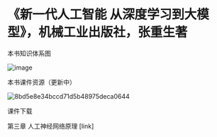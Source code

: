 # 《新一代人工智能 从深度学习到大模型》，机械工业出版社，张重生著

本书知识体系图

![image](https://github.com/user-attachments/assets/024c81c9-bb39-4916-811c-0acaab555f16)

本书课件资源（更新中）

![8bd5e8e34bccd71d5b48975deca0644](https://github.com/user-attachments/assets/90171d7e-c4b2-4987-a42d-e4b4531098f0)

课件下载

第三章  人工神经网络原理  [link]
